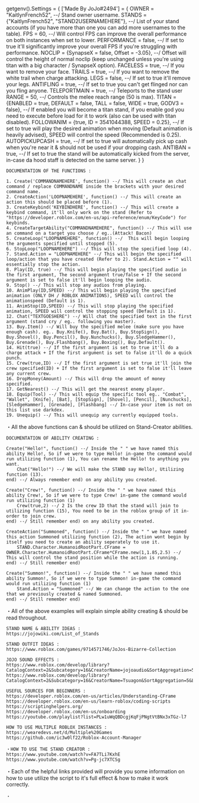 getgenv().Settings = {
    ['Made By JoJo#2494'] = {
        OWNER = "KaitlynFrench52", --/ Stand owner username.
        STANDS = {"KaitlynFrench52", "STAND2USERNAMEHERE"}, --/ List of your stand accounts (if you have more than one you can add more usernames to the table).
        FPS = 60, --/ Will control FPS can improve the overall performance on both instances when set to lower.
        PERFORMANCE = false, --/ If set to true it'll significantly improve your overall FPS if you're struggling with performance.
        NOCLIP = {SynapseX = false, Offset = -3.05}, --/ Offset will control the height of normal noclip (keep unchanged unless you're using titan with a big character / SynapseX option).
        FACELESS = true, --/ If you want to remove your face.
        TRAILS = true, --/ If you want to remove the white trail when charge attacking.
        LEGS = false, --/ If set to true it'll remove your legs.
        ANTIFLING = true, --/ If set to true you can't get flinged nor can you fling anyone.
        TELEPORTMAIN = true, --/ Teleports to the stand user
        RANGE = 50, --/ Controls the melee reach range (50 is max).
        TITAN = {ENABLED = true, DEFAULT = false, TALL = false, WIDE = true, GODV3 = false}, --/ If enabled you will become a titan stand, if you enable god you need to execute before load for it to work (also can be used with titan disabled).
        FOLLOWANIM = {true, ID = 3541044388, SPEED = 0.25}, --/ If set to true will play the desired animation when moving (Default animation is heavily advised), SPEED will control the speed (Recommended is 0.25).
        AUTOPICKUPCASH = true, --/ If set to true will automatically pick up cash when you're near it & should not be used if your dropping cash.
        ANTIBAN = true, --/ If set to true the stand will be automatically kicked from the server, in-case da hood staff is detected on the same server.
    }
}



```
DOCUMENTATION OF THE FUNCTIONS :

1. Create('COMMANDNAMEHERE', function() --/ This will create an chat command / replace COMMANDNAME inside the brackets with your desired command name.
2. CreateAction('LOOPNAMEHERE', function() --/ This will create an action this should be placed before (1).
3. CreateKeybind('KEYBINDHERE', function() --/ This will create a keybind command, it'll only work on the stand (Refer to "https://developer.roblox.com/en-us/api-reference/enum/KeyCode") for keybinds.
4. CreateTargetAbility("COMMANDNAMEHERE", function() --/ This will use an command on a target you choose / eg..(Attack! Bacon)
5. CreateLoop("LOOPNAMEHERE", function() --/  This will begin looping the arguments specified until stopped (5).
6. StopLoop("LOOPNAMEHERE") --/ This will stop the specified loop (4).
7. Stand.Action = "LOOPNAMEHERE" --/ This will begin the specified loop/action that you have created (Refer to 2). Stand.Action = "" will essentially stop the action.
8. Play(ID, true) --/ This will begin playing the specified audio in the first argument, The second argument true/false + If the second argument is set to false it'll begin looping the audio.
9. Stop() --/ This will stop any audios from playing.
10. AnimPlay(ID,SPEED) --/ This will begin playing the specified animation (ONLY DH / ROBLOX ANIMATIONS), SPEED will control the animationspeed (Default is 1).
11. AnimStop(ID,SPEED) --/ This will stop playing the specified animation, SPEED will control the stopping speed (Default is 1).
12. Chat("TEXTGOESHERE") --/ Will chat the specified text in the first argument (stand cry / eg.. following you master).
13. Buy.Item() --/ Will buy the specified melee (make sure you have enough cash). eg.. Buy.Knife(), Buy.Bat(), Buy.StopSign(), Buy.Shovel(), Buy.Pencil(), Buy.Nunchucks(), Buy.SledgeHammer(), Buy.Grenade(), Buy.Flashbang(), Buy.Boxing(), Buy.Default().
14. Hit(true) --/ If the first argument is set to true it'll do a charge attack + If the first argument is set to false it'll do a quick punch.
15. Crew(true,ID) --/ If the first argument is set true it'll join the crew specified(ID) + If the first argument is set to false it'll leave any current crew.
16. DropMoney(Amount) --/ This will drop the amount of money specified.
17. GetNearest() --/ This will get the nearest enemy player.
18. Equip(Tool) --/ This will equip the specific tool eg.. "Combat", "Wallet", [Knife], [Bat], [StopSign], [Shovel], [Pencil], [Nunchucks], [SledgeHammer], [Grenade], [Flashbang] --/ In-case your item is not on this list use darkdex.
19. Unequip() --/ This will unequip any currently equipped tools.
```
・All the above functions can & should be utilized on Stand-Creator abilities.

```
DOCUMENTATION OF ABILITY CREATING :

Create("Hello!", function() --/ Inside the " " we have named this ability Hello!, So if we were to type Hello! in-game the command would run utilizing function (1), You can rename the Hello! to anything you want.
    Chat("Hello!") --/ We will make the STAND say Hello!, Utilizing function (13).
end) --/ Always remember end) on any ability you created.

Create("Crew!", function() --/ Inside the " " we have named this ability Crew!, So if we were to type Crew! in-game the command would run utilizing function (1)
    Crew(true,2) --/ 2 Is the crew ID that the stand will join to utilizing function (15), You need to be in the roblox group of it in-order to join crew.
end) --/ Still remember end) on any ability you created.

CreateAction("Summoned", function() --/ Inside the " " we have named this action Summoned utilizing function (2), The action wont begin by itself you need to create an ability seperately to use it.
    STAND.Character.HumanoidRootPart.CFrame = OWNER.Character.HumanoidRootPart.CFrame*CFrame.new(1,1.85,2.5) --/ This will control the stand position while the action is running.
end) --/ Still remember end)

Create("Summon!", function() --/ Inside the " " we have named this ability Summon!, So if we were to type Summon! in-game the command would run utilizing function (1)
    Stand.Action = "Summoned" --/ We can change the action to the one that we previously created & named Summoned.
end) --/ Still remember end)
```
・All of the above examples will explain simple ability creating & should be read throughout.
```
STAND NAME & ABILITY IDEAS :
https://jojowiki.com/List_of_Stands

STAND OUTFIT IDEAS :
https://www.roblox.com/games/9714571746/JoJos-Bizarre-Collection 

JOJO SOUND EFFECTS :
https://www.roblox.com/develop/library?CatalogContext=2&Subcategory=16&CreatorName=jojoaudio&SortAggregation=5&LegendExpanded=true&Category=9
https://www.roblox.com/develop/library?CatalogContext=2&Subcategory=16&CreatorName=Tsuagon&SortAggregation=5&LegendExpanded=true&Category=9

USEFUL SOURCES FOR BEGINNERS :
https://developer.roblox.com/en-us/articles/Understanding-CFrame
https://developer.roblox.com/en-us/learn-roblox/coding-scripts
https://scriptinghelpers.org/
https://developer.roblox.com/en-us/onboarding
https://youtube.com/playlist?list=PLw1uWqQBDcgjKqFjPNgtVtBNx3xTGz-l7

HOW TO USE MULTIPLE ROBLOX INSTANCES :
https://wearedevs.net/d/Multiple%20Games
https://github.com/ic3w0lf22/Roblox-Account-Manager

・HOW TO USE THE STAND CREATOR :
https://www.youtube.com/watch?v=FA7TLi7KxhE
https://www.youtube.com/watch?v=Pg-jc7XTCSg
```
・Each of the helpful links provided will provide you some information on how to use utilize the script to it's full effect & how to make it work correctly.

``` FAQ :
・
